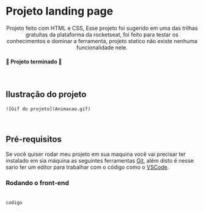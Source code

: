 
# Projeto landing page

<p align="center">Projeto feito com HTML e CSS, Esse projeto foi sugerido em uma das trilhas gratuitas da plataforma da rocketseat, foi feito para testar os conhecimentos e dominar a ferramenta, projeto statico não existe nenhuma funcionalidade nele. </p>


#### 🚀 Projeto terminado 🚀


<br>

## Ilustração do projeto


    ![Gif do projeto](Animacao.gif)


<br>

## Pré-requisitos

Se você quiser rodar meu projeto em sua maquina você vai precisar ter instalado em sia máquina as seguintes ferramentas [Git](https://desktop.github.com/), além  disto é nesse sario ter um editor para trabalhar com o código como o [VSCode](https://code.visualstudio.com/).

### Rodando o front-end

~~~bash

codigo
 
~~~~